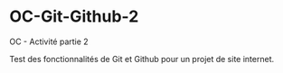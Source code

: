 # OC-Git-Github-2
OC - Activité partie 2

Test des fonctionnalités de Git et Github pour un projet de site internet.
